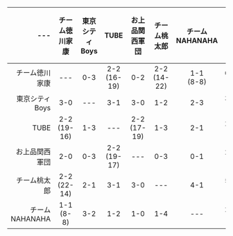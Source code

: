 | --- | チーム徳川家康 | 東京シティBoys | TUBE | お上品関西軍団 | チーム桃太郎 | チームNAHANAHA | チーム勝敗 | チーム順位|
| ----: | :---: | :---: | :---: | :---: | :---: | :---: | :---: | :---: |
| チーム徳川家康 | --- | 0-3 | 2-2 <br> (16-19) | 0-2 | 2-2 <br> (14-22) | 1-1 <br> (8-8) | 0-4 | -- |
| 東京シティBoys | 3-0 | --- | 3-1 | 3-0 | 1-2 | 2-3 | 3-2 | -- |
| TUBE | 2-2 <br> (19-16) | 1-3 | --- | 2-2 <br> (17-19) | 1-3 | 2-1 | 2-3 | -- |
| お上品関西軍団 | 2-0 | 0-3 | 2-2 <br> (19-17) | --- | 0-3 | 0-1 | 2-3 | -- |
| チーム桃太郎 | 2-2 <br> (22-14) | 2-1 | 3-1 | 3-0 | --- | 4-1 | 5-0 | -- |
| チームNAHANAHA | 1-1 <br> (8-8) | 3-2 | 1-2 | 1-0 | 1-4 | --- | 2-2 | -- |
